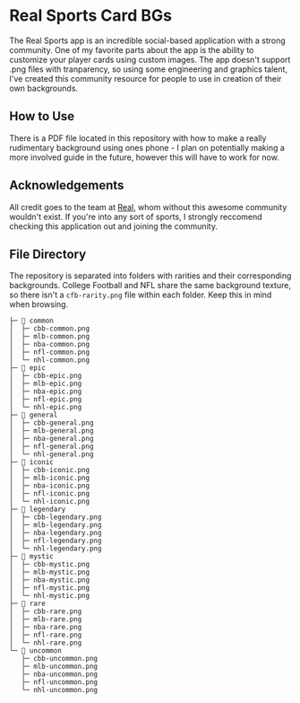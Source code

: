 
# Real Sports Card BGs

The Real Sports app is an incredible social-based application with a strong community. One of my favorite parts about the app is the ability to customize your player cards using custom images. The app doesn't support .png files with tranparency, so using some engineering and graphics talent, I've created this community resource for people to use in creation of their own backgrounds.



## How to Use
There is a PDF file located in this repository with how to make a really rudimentary background using ones phone - I plan on potentially making a more involved guide in the future, however this will have to work for now.
## Acknowledgements

All credit goes to the team at [Real](realsports.io), whom without this awesome community wouldn't exist. If you're into any sort of sports, I strongly reccomend checking this application out and joining the community.    


## File Directory
The repository is separated into folders with rarities and their corresponding backgrounds. College Football and NFL share the same background texture, so there isn't a `cfb-rarity.png` file within each folder. Keep this in mind when browsing.
```
├─ 📂 common
│  ├─ cbb-common.png
│  ├─ mlb-common.png
│  ├─ nba-common.png
│  ├─ nfl-common.png
│  └─ nhl-common.png
├─ 📂 epic
│  ├─ cbb-epic.png
│  ├─ mlb-epic.png
│  ├─ nba-epic.png
│  ├─ nfl-epic.png
│  └─ nhl-epic.png
├─ 📂 general
│  ├─ cbb-general.png
│  ├─ mlb-general.png
│  ├─ nba-general.png
│  ├─ nfl-general.png
│  └─ nhl-general.png
├─ 📂 iconic
│  ├─ cbb-iconic.png
│  ├─ mlb-iconic.png
│  ├─ nba-iconic.png
│  ├─ nfl-iconic.png
│  └─ nhl-iconic.png
├─ 📂 legendary
│  ├─ cbb-legendary.png
│  ├─ mlb-legendary.png
│  ├─ nba-legendary.png
│  ├─ nfl-legendary.png
│  └─ nhl-legendary.png
├─ 📂 mystic
│  ├─ cbb-mystic.png
│  ├─ mlb-mystic.png
│  ├─ nba-mystic.png
│  ├─ nfl-mystic.png
│  └─ nhl-mystic.png
├─ 📂 rare
│  ├─ cbb-rare.png
│  ├─ mlb-rare.png
│  ├─ nba-rare.png
│  ├─ nfl-rare.png
│  └─ nhl-rare.png
└─ 📂 uncommon
   ├─ cbb-uncommon.png
   ├─ mlb-uncommon.png
   ├─ nba-uncommon.png
   ├─ nfl-uncommon.png
   └─ nhl-uncommon.png
```
